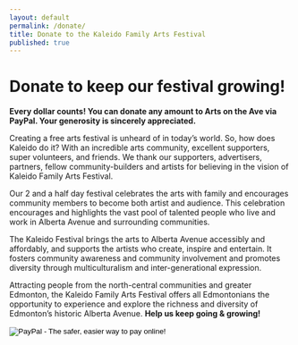 ```yaml
---
layout: default
permalink: /donate/
title: Donate to the Kaleido Family Arts Festival
published: true
---
```


# Donate to keep our festival growing!

**Every dollar counts! You can donate any amount to Arts on the Ave via PayPal. Your generosity is sincerely appreciated.**

Creating a free arts festival is unheard of in today’s world. So, how does Kaleido do it? With an incredible arts community, excellent supporters, super volunteers, and friends. We thank our supporters, advertisers, partners, fellow community-builders and artists for believing in the vision of Kaleido Family Arts Festival. 

Our 2 and a half day festival celebrates the arts with family and encourages community members to become both artist and audience. This celebration encourages and highlights the vast pool of talented people who live and work in Alberta Avenue and surrounding communities.

The Kaleido Festival brings the arts to Alberta Avenue accessibly and affordably, and supports the artists who create, inspire and entertain. It fosters community awareness and community involvement and promotes diversity through multiculturalism and inter-generational expression.

Attracting people from the north-central communities and greater
Edmonton, the Kaleido Family Arts Festival offers all Edmontonians
the opportunity to experience and explore the richness and diversity
of Edmonton’s historic Alberta Avenue. **Help us keep going & growing!**


<form action="https://www.paypal.com/cgi-bin/webscr" method="post" target="_top">
<input type="hidden" name="cmd" value="_s-xclick">
<input type="hidden" name="hosted_button_id" value="DCD8HGY2YH342">
<input type="image" src="https://www.paypalobjects.com/en_US/i/btn/btn_donateCC_LG.gif" border="0" name="submit" alt="PayPal - The safer, easier way to pay online!">
<img alt="" border="0" src="https://www.paypalobjects.com/en_US/i/scr/pixel.gif" width="1" height="1">
</form>